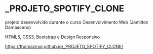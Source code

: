 # _PROJETO_SPOTIFY_CLONE
 projeto desenvolvido durante o curso Desenvolvimento Web (Jamilton Damasceno)
 
 HTML5, CSS3, Bootstrap e Design Responsivo
 
 
 https://thomazmor.github.io/_PROJETO_SPOTIFY_CLONE/
